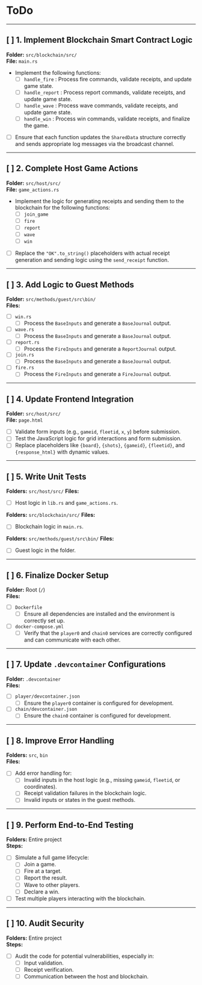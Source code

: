 # ToDo

---

## [ ] 1. Implement Blockchain Smart Contract Logic

**Folder:** `src/blockchain/src/`  
**File:** `main.rs`

- Implement the following functions:
  - [ ] `handle_fire` : Process fire commands, validate receipts, and update game state.
  - [ ] `handle_report` : Process report commands, validate receipts, and update game state.
  - [ ] `handle_wave` : Process wave commands, validate receipts, and update game state.
  - [ ] `handle_win` : Process win commands, validate receipts, and finalize the game.
- [ ] Ensure that each function updates the `SharedData` structure correctly and sends appropriate log messages via the broadcast channel.

---

## [ ] 2. Complete Host Game Actions

**Folder:** `src/host/src/`  
**File:** `game_actions.rs`

- Implement the logic for generating receipts and sending them to the blockchain for the following functions:
  - [ ] `join_game`
  - [ ] `fire`
  - [ ] `report`
  - [ ] `wave`
  - [ ] `win`
- [ ] Replace the `"OK".to_string()` placeholders with actual receipt generation and sending logic using the `send_receipt` function.

---

## [ ] 3. Add Logic to Guest Methods

**Folder:** `src/methods/guest/src\bin/`  
**Files:**

- [ ] `win.rs`  
  - [ ] Process the `BaseInputs` and generate a `BaseJournal` output.
- [ ] `wave.rs`  
  - [ ] Process the `BaseInputs` and generate a `BaseJournal` output.
- [ ] `report.rs`  
  - [ ] Process the `FireInputs` and generate a `ReportJournal` output.
- [ ] `join.rs`  
  - [ ] Process the `BaseInputs` and generate a `BaseJournal` output.
- [ ] `fire.rs`  
  - [ ] Process the `FireInputs` and generate a `FireJournal` output.

---

## [ ] 4. Update Frontend Integration

**Folder:** `src/host/src/`  
**File:** `page.html`

- [ ] Validate form inputs (e.g., `gameid`, `fleetid`, `x`, `y`) before submission.
- [ ] Test the JavaScript logic for grid interactions and form submission.
- [ ] Replace placeholders like `{board}`, `{shots}`, `{gameid}`, `{fleetid}`, and `{response_html}` with dynamic values.

---

## [ ] 5. Write Unit Tests

**Folders:** `src/host/src/`
**Files:**
- [ ] Host logic in `lib.rs` and `game_actions.rs`.

**Folders:** `src/blockchain/src/` 
**Files:**
- [ ] Blockchain logic in `main.rs`.

**Folders:** `src/methods/guest/src\bin/` 
**Files:**
- [ ] Guest logic in the folder.

---

## [ ] 6. Finalize Docker Setup

**Folder:** Root (`/`)  
**Files:**

- [ ] `Dockerfile`
  - [ ] Ensure all dependencies are installed and the environment is correctly set up.
- [ ] `docker-compose.yml`
  - [ ] Verify that the `player0` and `chain0` services are correctly configured and can communicate with each other.

---

## [ ] 7. Update `.devcontainer` Configurations

**Folder:** `.devcontainer`  
**Files:**

- [ ] `player/devcontainer.json`
  - [ ] Ensure the `player0` container is configured for development.
- [ ] `chain/devcontainer.json`
  - [ ] Ensure the `chain0` container is configured for development.

---

## [ ] 8. Improve Error Handling

**Folders:** `src`, `bin`  
**Files:**

- [ ] Add error handling for:
  - [ ] Invalid inputs in the host logic (e.g., missing `gameid`, `fleetid`, or coordinates).
  - [ ] Receipt validation failures in the blockchain logic.
  - [ ] Invalid inputs or states in the guest methods.

---

## [ ] 9. Perform End-to-End Testing

**Folders:** Entire project  
**Steps:**

- [ ] Simulate a full game lifecycle:
  - [ ] Join a game.
  - [ ] Fire at a target.
  - [ ] Report the result.
  - [ ] Wave to other players.
  - [ ] Declare a win.
- [ ] Test multiple players interacting with the blockchain.

---

## [ ] 10. Audit Security

**Folders:** Entire project  
**Steps:**

- [ ] Audit the code for potential vulnerabilities, especially in:
  - [ ] Input validation.
  - [ ] Receipt verification.
  - [ ] Communication between the host and blockchain.
